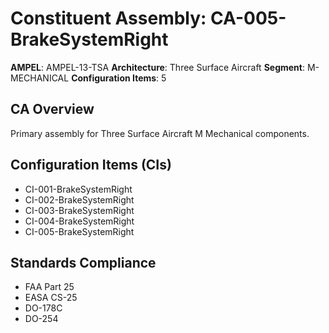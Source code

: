 # Constituent Assembly: CA-005-BrakeSystemRight

**AMPEL**: AMPEL-13-TSA
**Architecture**: Three Surface Aircraft
**Segment**: M-MECHANICAL
**Configuration Items**: 5

## CA Overview
Primary assembly for Three Surface Aircraft M Mechanical components.

## Configuration Items (CIs)
- CI-001-BrakeSystemRight
- CI-002-BrakeSystemRight
- CI-003-BrakeSystemRight
- CI-004-BrakeSystemRight
- CI-005-BrakeSystemRight

## Standards Compliance
- FAA Part 25
- EASA CS-25
- DO-178C
- DO-254
